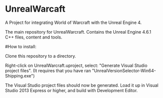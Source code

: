 # UnrealWarcaft

A Project for integrating World of Warcraft with the Unreal Engine 4.

The main repository for UnrealWarcraft. Contains the Unreal Engine 4.6.1 C++ files, content and tools.

#How to install:

Clone this repository to a directory.

Right-click on UnrealWarcraft.uproject, select: "Generate Visual Studio project files". (It requires that you have ran "UnrealVersionSelector-Win64-Shipping.exe")

The Visual Studio project files should now be generated. Load it up in Visual Studio 2013 Express or higher, and build with Development Editor.
